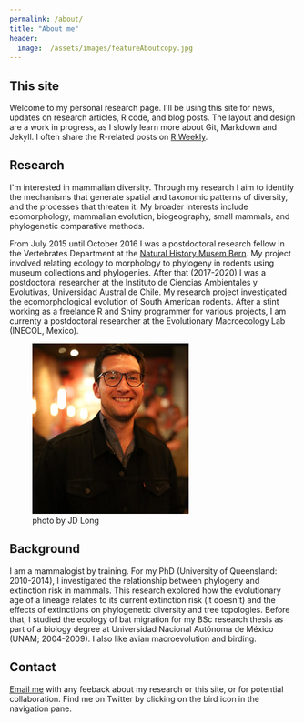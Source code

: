 ```yaml
---
permalink: /about/
title: "About me"
header:
  image:  /assets/images/featureAboutcopy.jpg
---  
```



## This site
Welcome to my personal research page. I'll be using this site for news, updates on research articles, R code, and blog posts. The layout and design are a work in progress, as I slowly learn more about Git, Markdown and Jekyll. I often share the R-related posts on [R Weekly](https://rweekly.org).

## Research

I'm interested in mammalian diversity. Through my research I aim to identify the mechanisms that generate spatial and taxonomic patterns of diversity, and the processes that threaten it. My broader interests include ecomorphology, mammalian evolution, biogeography, small mammals, and phylogenetic comparative methods. 

From July 2015 until October 2016 I was a postdoctoral research fellow in the Vertebrates Department at the [Natural History Musem Bern](https://www.nmbe.ch/en). My project involved relating ecology to morphology to phylogeny in rodents using museum collections and phylogenies. After that (2017-2020) I was a postdoctoral researcher at the Instituto de Ciencias Ambientales y Evolutivas, Universidad Austral de Chile. My research project investigated the ecomorphological evolution of South American rodents. After a stint working as a freelance R and Shiny programmer for various projects, I am currenty a postdoctoral researcher at the Evolutionary Macroecology Lab (INECOL, Mexico).


<figure>
    <a href="/assets/images/luisdrst.JPG"><img src="/assets/images/luisdrst.JPG" height= "300"></a>
        <figcaption>photo by JD Long</figcaption>
</figure>

## Background

I am a mammalogist by training. For my PhD (University of Queensland: 2010-2014), I investigated the relationship between phylogeny and extinction risk in mammals. This research explored how the evolutionary age of a lineage relates to its current extinction risk (it doesn't) and the effects of extinctions on phylogenetic diversity and tree topologies. Before that, I studied the ecology of bat migration for my BSc research thesis as part of a biology degree at Universidad Nacional Autónoma de México (UNAM; 2004-2009). I also like avian macroevolution and birding.

## Contact 

[Email me](mailto:luisd@ciencias.unam.mx) with any feeback about my research or this site, or for potential collaboration. Find me on Twitter by clicking on the bird icon in the navigation pane.






